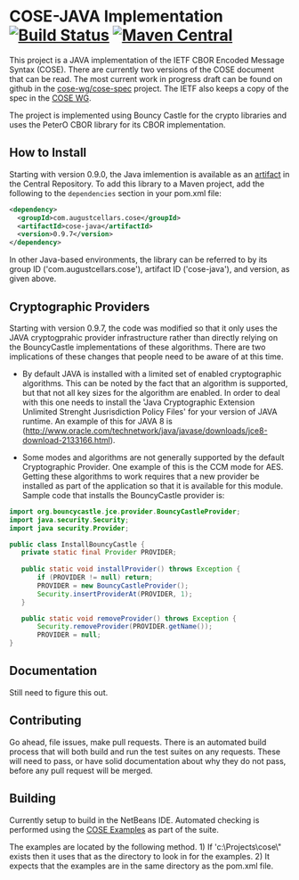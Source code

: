 # COSE-JAVA Implementation [![Build Status](https://travis-ci.org/cose-wg/COSE-JAVA.svg?branch=master)](https://travis-ci.org/cose-wg/COSE-JAVA) [![Maven Central](https://img.shields.io/maven-central/v/com.augustcellars.cose/cose-java.svg?style=plastic)](https://search.maven.org/#search%7Cga%7C1%7Ccose-java)

This project is a JAVA implementation of the IETF CBOR Encoded Message Syntax (COSE).
There are currently two versions of the COSE document that can be read.
The most current work in progress draft can be found on github in the [cose-wg/cose-spec](https://cose-wg.github.io/cose-spec/) project.
The IETF also keeps a copy of the spec in the [COSE WG](https://tools.ietf.org/html/draft-ietf-cose-msg).

The project is implemented using Bouncy Castle for the crypto libraries and uses the PeterO CBOR library for its CBOR implementation.

## How to Install

Starting with version 0.9.0, the Java imlemention is available as an [artifact](https://search.maven.org/#search%7Cga%7C1%7Ccose-java) in the Central Repository.
To add this library to a Maven project, add the following to the `dependencies` section in your pom.xml file:

```xml
<dependency>
  <groupId>com.augustcellars.cose</groupId>
  <artifactId>cose-java</artifactId>
  <version>0.9.7</version>
</dependency>
```

In other Java-based environments, the library can be referred to by its group ID ('com.augustcellars.cose'), artifact ID ('cose-java'), and version, as given above.

## Cryptographic Providers

Starting with version 0.9.7, the code was modified so that it only uses the JAVA cryptogprahic provider infrastructure rather than directly relying on the BouncyCastle implementations of these algorithms.  There are two implications of these changes that people need to be aware of at this time.

* By default JAVA is installed with a limited set of enabled cryptographic algorithms. This can be noted by the fact that an algorithm is supported, but that not all key sizes for the algorithm are enabled.  In order to deal with this one needs to install the 'Java Cryptographic Extension Unlimited Strenght Jusrisdiction Policy Files' for your version of JAVA runtime.  An example of this for JAVA 8 is (http://www.oracle.com/technetwork/java/javase/downloads/jce8-download-2133166.html).

* Some modes and algorithms are not generally supported by the default Cryptographic Provider.  One example of this is the CCM mode for AES.  Getting these algorithms to work requires that a new provider be installed as part of the application so that it is available for this module.  Sample code that installs the BouncyCastle provider is:

```java
import org.bouncycastle.jce.provider.BouncyCastleProvider;
import java.security.Security;
import java security.Provider;

public class InstallBouncyCastle {
   private static final Provider PROVIDER;
   
   public static void installProvider() throws Exception {
       if (PROVIDER != null) return;
       PROVIDER = new BouncyCastleProvider();
       Security.insertProviderAt(PROVIDER, 1);
   }

   public static void removeProvider() throws Exception {
       Security.removeProvider(PROVIDER.getName());
       PROVIDER = null;
}
```

## Documentation

Still need to figure this out.

## Contributing

Go ahead, file issues, make pull requests.  There is an automated build process that will both build and run the test suites on any requests.  These will need to pass, or have solid documentation about why they do not pass, before any pull request will be merged.

## Building

Currently setup to build in the NetBeans IDE.  Automated checking is performed using the [COSE Examples](https://github.com/cose-wg/Examples) as part of the suite.

The examples are located by the following method. 1) If 'c:\\Projects\\cose\\" exists then it uses that as the directory to look in for the examples. 2) It expects that the examples are in the same directory as the pom.xml file.
